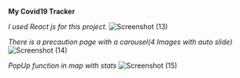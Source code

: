 **My Covid19 Tracker**

*I used React js for this project.*
![Screenshot (13)](https://user-images.githubusercontent.com/67573063/98960234-300dd880-252a-11eb-9ff8-e15120aaad8b.png)

*There is a precaution page with a carousel(4 Images with auto slide)*
![Screenshot (14)](https://user-images.githubusercontent.com/67573063/98960619-a7436c80-252a-11eb-8a28-25b08c267ae2.png)

*PopUp function in map with stats*
![Screenshot (15)](https://user-images.githubusercontent.com/67573063/98960811-e245a000-252a-11eb-8678-73ac283cdf9b.png)
